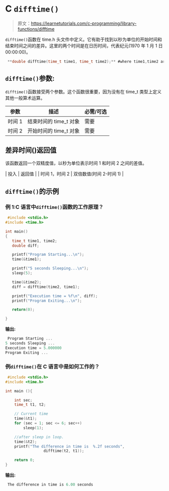 # C `difftime()`

> 原文：<https://learnetutorials.com/c-programming/library-functions/difftime>

`difftime()`函数在 time.h 头文件中定义。它有助于找到以秒为单位的开始时间和结束时间之间的差异。这里的两个时间是在日历时间，代表纪元(1970 年 1 月 1 日 00:00:00)。

```c
 **double difftime(time_t time1, time_t time2);** #where time1,time2 are objects 

```

## `difftime()`参数:

`difftime()`函数接受两个参数。这个函数很重要，因为没有在 time_t 类型上定义其他一般算术运算。

| 参数 | 描述 | 必需/可选 |
| --- | --- | --- |
| 时间 1 | 结束时间的 time_t 对象 | 需要 |
| 时间 2 | 开始时间的 time_t 对象 | 需要 |

## 差异时间()返回值

该函数返回一个双精度值，以秒为单位表示时间 1 和时间 2 之间的差值。

| 投入 | 返回值 |
| 时间 1，时间 2 | 双倍数值(时间 2-时间 1) |

## `difftime()`的示例

### 例 1:C 语言中`difftime()`函数的工作原理？

```c
 #include <stdio.h>
#include <time.h>

int main()
{
   time_t time1, time2;
   double diff;

   printf("Program Starting...\n");
   time(&time1);

   printf("5 seconds Sleeping...\n");
   sleep(5);

   time(&time2);
   diff = difftime(time2, time1);

   printf("Execution time = %f\n", diff);
   printf("Program Exiting...\n");

   return(0);

} 

```

**输出:**

```c
 Program Starting ...
5 seconds Sleeping ...
Execution time = 5.000000
Program Exiting ... 
```

### 例`difftime()`在 C 语言中是如何工作的？

```c
 #include <stdio.h>
#include <time.h>

int main (){

    int sec;
    time_t t1, t2;

    // Current time
    time(&t1); 
    for (sec = 1; sec <= 6; sec++) 
        sleep(1);

    //after sleep in loop.
    time(&t2);
    printf("The difference in time is  %.2f seconds", 
                 difftime(t2, t1));

    return 0;
} 

```

**输出:**

```c
 The difference in time is 6.00 seconds 
```
